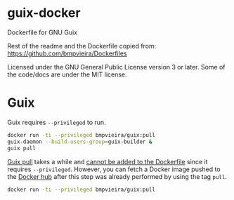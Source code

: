 # guix-docker
Dockerfile for GNU Guix

Rest of the readme and the Dockerfile copied from: https://github.com/bmpvieira/Dockerfiles

Licensed under the GNU General Public License version 3 or later. Some of the code/docs are under the MIT license.

# Guix

Guix requires ```--privileged``` to run.

```bash
docker run -ti --privileged bmpvieira/guix:pull
guix-daemon --build-users-group=guix-builder &
guix pull
```

[Guix pull](https://www.gnu.org/software/guix/manual/html_node/Invoking-guix-pull.html) takes a while and [cannot be added to the Dockerfile](https://github.com/docker/docker/issues/1916) since it requires ```--privileged```. However, you can fetch a Docker image pushed to the [Docker hub](https://hub.docker.com/r/bmpvieira/guix/tags/) after this step was already performed by using the tag ```pull```.

```bash
docker run -ti --privileged bmpvieira/guix:pull
```

